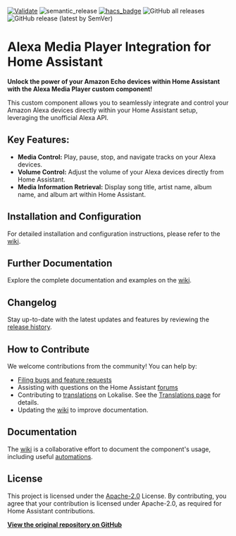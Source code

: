 [![Validate](https://github.com/alandtse/alexa_media_player/actions/workflows/validate.yaml/badge.svg)](https://github.com/alandtse/alexa_media_player/actions/workflows/validate.yaml)
![semantic_release](https://github.com/alandtse/alexa_media_player/workflows/semantic_release/badge.svg)
[![hacs_badge](https://img.shields.io/badge/HACS-Default-orange.svg)](https://github.com/hacs/integration)
![GitHub all releases](https://img.shields.io/github/downloads/alandtse/alexa_media_player/total)
![GitHub release (latest by SemVer)](https://img.shields.io/github/downloads/alandtse/alexa_media_player/latest/total)

# Alexa Media Player Integration for Home Assistant

**Unlock the power of your Amazon Echo devices within Home Assistant with the Alexa Media Player custom component!**

This custom component allows you to seamlessly integrate and control your Amazon Alexa devices directly within your Home Assistant setup, leveraging the unofficial Alexa API.

## Key Features:

*   **Media Control:** Play, pause, stop, and navigate tracks on your Alexa devices.
*   **Volume Control:** Adjust the volume of your Alexa devices directly from Home Assistant.
*   **Media Information Retrieval:** Display song title, artist name, album name, and album art within Home Assistant.

## Installation and Configuration

For detailed installation and configuration instructions, please refer to the [wiki](https://github.com/alandtse/alexa_media_player/wiki/Configuration).

## Further Documentation

Explore the complete documentation and examples on the [wiki](https://github.com/alandtse/alexa_media_player/wiki).

## Changelog

Stay up-to-date with the latest updates and features by reviewing the [release history](https://github.com/alandtse/alexa_media_player/releases).

## How to Contribute

We welcome contributions from the community! You can help by:

*   [Filing bugs and feature requests](https://github.com/alandtse/alexa_media_player/issues)
*   Assisting with questions on the Home Assistant [forums](https://community.home-assistant.io/t/echo-devices-alexa-as-media-player-testers-needed/58639)
*   Contributing to [translations](https://app.lokalise.com/project/465185555eee18dd537ca6.39714580/) on Lokalise. See the [Translations page](https://github.com/alandtse/alexa_media_player/wiki/Translations) for details.
*   Updating the [wiki](https://github.com/alandtse/alexa_media_player/wiki) to improve documentation.

## Documentation

The [wiki](https://github.com/alandtse/alexa_media_player/wiki) is a collaborative effort to document the component's usage, including useful [automations](https://github.com/alandtse/alexa_media_player/wiki/Examples%3A-Automation).

## License

This project is licensed under the [Apache-2.0](LICENSE) License. By contributing, you agree that your contribution is licensed under Apache-2.0, as required for Home Assistant contributions.

**[View the original repository on GitHub](https://github.com/alandtse/alexa_media_player)**